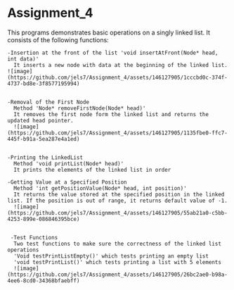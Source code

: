 # Assignment_4

This programs demonstrates basic operations on a singly linked list. It consists of the following functions:

    -Insertion at the front of the list 'void insertAtFront(Node* head, int data)'
      It inserts a new node with data at the beginning of the linked list.
    ![image](https://github.com/jels7/Assignment_4/assets/146127905/1cccbd0c-374f-4737-bd8e-3f8577195994)

      
    -Removal of the First Node
      Method 'Node* removeFirstNode(Node* head)'
      It removes the first node form the linked list and returns the updated head pointer.
      ![image](https://github.com/jels7/Assignment_4/assets/146127905/1135fbe0-ffc7-445f-b91a-5ea287e4a1ed)

      
    -Printing the LinkedList
      Method 'void printList(Node* head)'
      It prints the elements of the linked list in order
      
    -Getting Value at a Specified Position
      Method 'int getPositionValue(Node* head, int position)'
      It returns the value stored at the specified position in the linked list. If the position is out of range, it returns default value of -1.
      ![image](https://github.com/jels7/Assignment_4/assets/146127905/55ab21a0-c5bb-4253-899e-086846395bce)

      
     -Test Functions
      Two test functions to make sure the correctness of the linked list operations
      'Void testPrintListEmpty()' which tests printing an empty list
      'void testPrintList()' which tests printing a list with 5 elements
      ![image](https://github.com/jels7/Assignment_4/assets/146127905/26bc2ae0-b98a-4ee6-8cd0-34368bfaebff)

    
